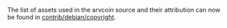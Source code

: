 The list of assets used in the arvcoin source and their attribution can now be found in [contrib/debian/copyright](../contrib/debian/copyright).
